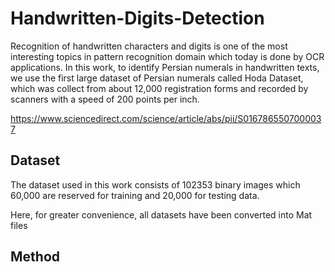 # Handwritten-Digits-Detection
 
Recognition of handwritten characters and  digits  is  one of the most interesting topics in pattern recognition domain  which today is done by OCR applications.
In this work, to identify Persian numerals in handwritten texts, we use the first large dataset of Persian numerals called  Hoda Dataset, which was collect from about 12,000 registration forms and recorded by scanners with a speed of 200 points per inch.
 
https://www.sciencedirect.com/science/article/abs/pii/S0167865507000037
## Dataset
The dataset used in this work consists of 102353 binary images which 60,000 are reserved for training and 20,000 for testing data.

Here, for greater convenience, all datasets have been converted into Mat files
   
## Method
